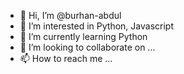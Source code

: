 - 👋 Hi, I’m @burhan-abdul
- 👀 I’m interested in Python, Javascript 
- 🌱 I’m currently learning Python
- 💞️ I’m looking to collaborate on ...
- 📫 How to reach me ...

<!---
burhan-abdul/burhan-abdul is a ✨ special ✨ repository because its `README.md` (this file) appears on your GitHub profile.
You can click the Preview link to take a look at your changes.
--->
